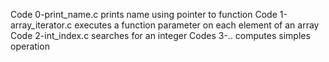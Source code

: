 Code 0-print_name.c prints name using pointer to function
Code 1-array_iterator.c executes a function parameter on each element of an array
Code 2-int_index.c searches for an integer
Codes 3-.. computes simples operation
